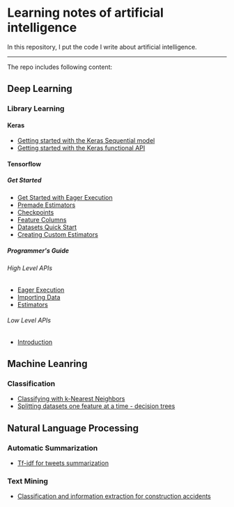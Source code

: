 # Learning notes of artificial intelligence

In this repository, I put the code I write about artificial intelligence.

---

The repo includes following content:

## Deep Learning

### Library Learning

#### Keras

- [Getting started with the Keras Sequential model](https://github.com/mikelkl/learning-artificial-intelligence/blob/master/deep-learning/library-learning/Keras/%20Getting%20started%20with%20the%20Keras%20Sequential%20model.ipynb)
- [Getting started with the Keras functional API](https://github.com/mikelkl/learning-artificial-intelligence/blob/master/deep-learning/library-learning/Keras/Getting%20started%20with%20the%20Keras%20functional%20API.ipynb)

#### Tensorflow

##### Get Started

- [Get Started with Eager Execution](https://github.com/mikelkl/learning-artificial-intelligence/blob/master/deep-learning/library-learning/TensorFlow/%20Get%20Started/%20Get%20Started%20with%20Eager%20Execution.ipynb)
- [Premade Estimators](https://github.com/mikelkl/learning-artificial-intelligence/blob/master/deep-learning/library-learning/TensorFlow/%20Get%20Started/Premade%20Estimators.ipynb)
- [Checkpoints](https://github.com/mikelkl/learning-artificial-intelligence/blob/master/deep-learning/library-learning/TensorFlow/%20Get%20Started/Checkpoints.ipynb)
- [Feature Columns](https://github.com/mikelkl/learning-artificial-intelligence/blob/master/deep-learning/library-learning/TensorFlow/%20Get%20Started/Feature%20Columns.ipynb)
- [Datasets Quick Start](https://github.com/mikelkl/learning-artificial-intelligence/blob/master/deep-learning/library-learning/TensorFlow/%20Get%20Started/Datasets%20Quick%20Start.ipynb)
- [Creating Custom Estimators](https://github.com/mikelkl/learning-artificial-intelligence/blob/master/deep-learning/library-learning/TensorFlow/%20Get%20Started/Creating%20Custom%20Estimators.ipynb)

##### Programmer's Guide
###### High Level APIs
- [Eager Execution](https://github.com/mikelkl/learning-artificial-intelligence/blob/master/deep-learning/library-learning/TensorFlow/Programmer's%20Guide/High%20Level%20APIs/Eager%20Execution.ipynb)
- [Importing Data](https://github.com/mikelkl/learning-artificial-intelligence/blob/master/deep-learning/library-learning/TensorFlow/Programmer's%20Guide/High%20Level%20APIs/Importing%20Data.ipynb)
- [Estimators](https://github.com/mikelkl/learning-artificial-intelligence/blob/master/deep-learning/library-learning/TensorFlow/Programmer's%20Guide/High%20Level%20APIs/Estimators.ipynb)

###### Low Level APIs
- [Introduction](https://github.com/mikelkl/learning-artificial-intelligence/blob/master/deep-learning/library-learning/TensorFlow/Programmer's%20Guide/Low%20Level%20APIs/Introduction.ipynb)

## Machine Leanring

### Classification

- [Classifying with k-Nearest Neighbors](https://github.com/mikelkl/learning-artificial-intelligence/tree/master/machine-learning/Classification/Classifying%20with%20k-Nearest%20Neighbors)
- [Splitting datasets one feature at a time - decision trees](https://github.com/mikelkl/learning-artificial-intelligence/tree/master/machine-learning/Classification/Splitting%20datasets%20one%20feature%20at%20a%20time%20-%20decision%20trees)

## Natural Language Processing

### Automatic Summarization

- [Tf-idf for tweets summarization](https://github.com/mikelkl/learning-artificial-intelligence/blob/master/natural-language-processing/automatic-summarization/tfidf_for_tweets_summarization.ipynb)

### Text Mining

- [Classification and information extraction for construction accidents](https://github.com/mikelkl/learning-artificial-intelligence/blob/master/natural-language-processing/text-mining/classification_and_information_extraction_for_construction_accidents.ipynb)